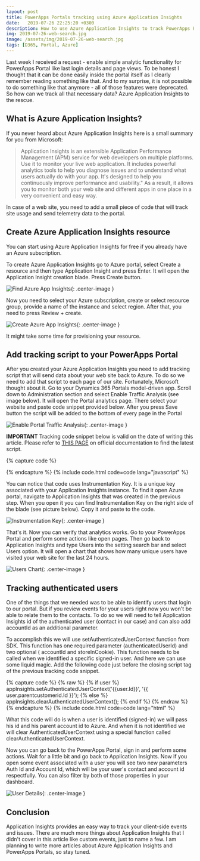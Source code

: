 ```yaml
---
layout: post
title: PowerApps Portals tracking using Azure Application Insights
date:   2019-07-26 22:25:20 +0300
description: How to use Azure Application Insights to track PowerApps Portals page traffic
img: 2019-07-26-web-search.jpg
image: /assets/img/2019-07-26-web-search.jpg
tags: [D365, Portal, Azure]
---
```


Last week I received a request - enable simple analytic functionality for PowerApps Portal like last login details and page views. To be honest I thought that it can be done easily inside the portal itself as I clearly remember reading something like that. And to my surprise, it is not possible to do something like that anymore - all of those features were deprecated. So how can we track all that necessary data? Azure Application Insights to the rescue.

## What is Azure Application Insights?

If you never heard about Azure Application Insights here is a small summary for you from Microsoft:

>Application Insights is an extensible Application Performance Management (APM) service for web developers on multiple platforms. Use it to monitor your live web application. It includes powerful analytics tools to help you diagnose issues and to understand what users actually do with your app. It's designed to help you continuously improve performance and usability."  As a result, it allows you to monitor both your web site and different apps in one place in a very convenient and easy way.

In case of a web site, you need to add a small piece of code that will track site usage and send telemetry data to the portal.

## Create Azure Application Insights resource

You can start using Azure Application Insights for free if you already have an Azure subscription.

To create Azure Application Insights go to Azure portal, select Create a resource and then type Application Insight and press Enter. It will open the Application Insight creation blade. Press Create button.

![Find Azure App Insights]({{site.baseurl}}/assets/img/2019-07-26-find-app-insights.jpg){: .center-image }

Now you need to select your Azure subscription, create or select resource group, provide a name of the instance and select region. After that, you need to press Review + create.

![Create Azure App Insights]({{site.baseurl}}/assets/img/2019-07-26-create-app-insights.jpg){: .center-image }

It might take some time for provisioning your resource.

## Add tracking script to your PowerApps Portal

After you created your Azure Application Insights you need to add tracking script that will send data about your web site back to Azure. To do so we need to add that script to each page of our site. Fortunately, Microsoft thought about it. Go to your Dynamics 365 Portals model-driven app. Scroll down to Administration section and select Enable Traffic Analysis (see image below). It will open the Portal analytics page. There select your website and paste code snippet provided below. After you press Save button the script will be added to the bottom of every page in the Portal

![Enable Portal Traffic Analysis]({{site.baseurl}}/assets/img/2019-07-26-portal-analytics.jpg){: .center-image }

**IMPORTANT** Tracking code snippet below is valid on the date of writing this article. Please refer to [THIS PAGE](https://docs.microsoft.com/en-us/azure/azure-monitor/app/javascript#snippet-based-setup) on official documentation to find the latest script.

{% capture code %}
<script type="text/javascript">
     var appInsights=window.appInsights||function(a){
         function b(a){c[a]=function(){var b=arguments;c.queue.push(function(){c[a].apply(c,b)})}}var c={config:a},d=document,e=window;setTimeout(function(){var b=d.createElement("script");b.src=a.url||"https://az416426.vo.msecnd.net/scripts/a/ai.0.js",d.getElementsByTagName("script")[0].parentNode.appendChild(b)});try{c.cookie=d.cookie}catch(a){}c.queue=[];for(var f=["Event","Exception","Metric","PageView","Trace","Dependency"];f.length;)b("track"+f.pop());if(b("setAuthenticatedUserContext"),b("clearAuthenticatedUserContext"),b("startTrackEvent"),b("stopTrackEvent"),b("startTrackPage"),b("stopTrackPage"),b("flush"),!a.disableExceptionTracking){f="onerror",b("_"+f);var g=e[f];e[f]=function(a,b,d,e,h){var i=g&&g(a,b,d,e,h);return!0!==i&&c["_"+f](a,b,d,e,h),i}}return c
     }({
         instrumentationKey: "xxxxxxxx-xxxx-xxxx-xxxx-xxxxxxxx"
     });

     window.appInsights=appInsights,appInsights.queue&&0===appInsights.queue.length&&appInsights.trackPageView();
</script>
{% endcapture %}
{% include code.html code=code lang="javascript" %}

You can notice that code uses Instrumentation Key. It is a unique key associated with your Application Insights instance. To find it open Azure portal, navigate to Application Insights that was created in the previous step. When you open it you can find Instrumentation Key on the right side of the blade (see picture below). Copy it and paste to the code.

![Instrumentation Key]({{site.baseurl}}/assets/img/2019-07-26-intrument-key.jpg){: .center-image }

That's it. Now you can verify that analytics works. Go to your PowerApps Portal and perform some actions like open pages. Then go back to Application Insights and type Users into the setting search bar and select Users option. It will open a chart that shows how many unique users have visited your web site for the last 24 hours.

![Users Chart]({{site.baseurl}}/assets/img/2019-07-26-users-chart.jpg){: .center-image }

## Tracking authenticated users

One of the things that we needed was to be able to identify users that login to our portal. But if you review events for your users right now you won't be able to relate them to the contacts. To do so we will need to tell Application Insights id of the authenticated user (contact in our case) and can also add accountId as an additional parameter.

To accomplish this we will use setAuthenticatedUserContext function from SDK. This function has one required parameter (authenticatedUserId) and two optional ( accountId and storeInCookie). This function needs to be called when we identified a specific signed-in user. And here we can use some liquid magic. Add the following code just before the closing script tag of the previous tracking code snippet.

{% capture code %}
{% raw %}
 {% if user %}
    appInsights.setAuthenticatedUserContext('{{user.Id}}', '{{ user.parentcustomerid.Id }}');
 {% else %}
    appInsights.clearAuthenticatedUserContext();
 {% endif %}
 {% endraw %}
{% endcapture %}
{% include code.html code=code lang="html" %}

What this code will do is when a user is identified (signed-in) we will pass his id and his parent account id to Azure. And when it is not identified we will clear AuthenticatedUserContext using a special function called clearAuthenticatedUserContext.

Now you can go back to the PowerApps Portal, sign in and perform some actions. Wait for a little bit and go back to Application Insights. Now if you open some event associated with a user you will see two new parameters Auth Id and Account Id, which will be your user's contact and account id respectfully. You can also filter by both of those properties in your dashboard.

![User Details]({{site.baseurl}}/assets/img/2019-07-26-user-details.jpg){: .center-image }

## Conclusion

Application Insights provides an easy way to track your client-side events and issues. There are much more things about Application Insights that I didn't cover in this article like custom events, just to name a few. I am planning to write more articles about Azure Application Insights and PowerApps Portals, so stay tuned.
